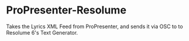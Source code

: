 # ProPresenter-Resolume
Takes the Lyrics XML Feed from ProPresenter, and sends it via OSC to to Resolume 6's Text Generator.
